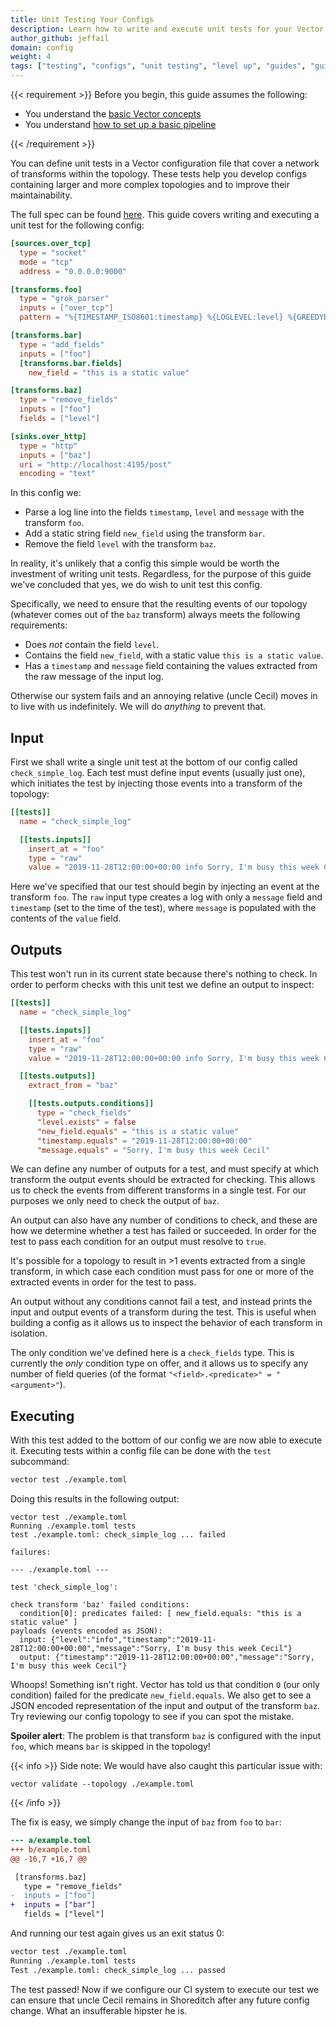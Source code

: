 ```yaml
---
title: Unit Testing Your Configs
description: Learn how to write and execute unit tests for your Vector configs
author_github: jeffail
domain: config
weight: 4
tags: ["testing", "configs", "unit testing", "level up", "guides", "guide"]
---
```


{{< requirement >}}
Before you begin, this guide assumes the following:

* You understand the [basic Vector concepts][concepts]
* You understand [how to set up a basic pipeline][pipeline]

[concepts]: /docs/about/concepts
[pipeline]: /docs/setup/quickstart
{{< /requirement >}}

You can define unit tests in a Vector configuration file that cover a network of
transforms within the topology. These tests help you develop configs containing
larger and more complex topologies and to improve their maintainability.

The full spec can be found [here][docs.reference.configuration.tests]. This guide covers
writing and executing a unit test for the following config:

```toml title="vector.toml"
[sources.over_tcp]
  type = "socket"
  mode = "tcp"
  address = "0.0.0.0:9000"

[transforms.foo]
  type = "grok_parser"
  inputs = ["over_tcp"]
  pattern = "%{TIMESTAMP_ISO8601:timestamp} %{LOGLEVEL:level} %{GREEDYDATA:message}"

[transforms.bar]
  type = "add_fields"
  inputs = ["foo"]
  [transforms.bar.fields]
    new_field = "this is a static value"

[transforms.baz]
  type = "remove_fields"
  inputs = ["foo"]
  fields = ["level"]

[sinks.over_http]
  type = "http"
  inputs = ["baz"]
  uri = "http://localhost:4195/post"
  encoding = "text"
```

In this config we:

* Parse a log line into the fields `timestamp`, `level` and `message` with the
  transform `foo`.
* Add a static string field `new_field` using the transform `bar`.
* Remove the field `level` with the transform `baz`.

In reality, it's unlikely that a config this simple would be worth the investment
of writing unit tests. Regardless, for the purpose of this guide we've concluded
that yes, we do wish to unit test this config.

Specifically, we need to ensure that the resulting events of our topology
(whatever comes out of the `baz` transform) always meets the following
requirements:

* Does *not* contain the field `level`.
* Contains the field `new_field`, with a static value `this is a static value`.
* Has a `timestamp` and `message` field containing the values extracted from the
  raw message of the input log.

Otherwise our system fails and an annoying relative (uncle Cecil) moves in to
live with us indefinitely. We will do _anything_ to prevent that.

## Input

First we shall write a single unit test at the bottom of our config called
`check_simple_log`. Each test must define input events (usually just one), which
initiates the test by injecting those events into a transform of the topology:

```toml
[[tests]]
  name = "check_simple_log"

  [[tests.inputs]]
    insert_at = "foo"
    type = "raw"
    value = "2019-11-28T12:00:00+00:00 info Sorry, I'm busy this week Cecil"
```

Here we've specified that our test should begin by injecting an event at the
transform `foo`. The `raw` input type creates a log with only a `message` field
and `timestamp` (set to the time of the test), where `message` is populated with
the contents of the `value` field.

## Outputs

This test won't run in its current state because there's nothing to check. In
order to perform checks with this unit test we define an output to inspect:

```toml
[[tests]]
  name = "check_simple_log"

  [[tests.inputs]]
    insert_at = "foo"
    type = "raw"
    value = "2019-11-28T12:00:00+00:00 info Sorry, I'm busy this week Cecil"

  [[tests.outputs]]
    extract_from = "baz"

    [[tests.outputs.conditions]]
      type = "check_fields"
      "level.exists" = false
      "new_field.equals" = "this is a static value"
      "timestamp.equals" = "2019-11-28T12:00:00+00:00"
      "message.equals" = "Sorry, I'm busy this week Cecil"
```

We can define any number of outputs for a test, and must specify at which
transform the output events should be extracted for checking. This allows us to
check the events from different transforms in a single test. For our purposes we
only need to check the output of `baz`.

An output can also have any number of conditions to check, and these are how we
determine whether a test has failed or succeeded. In order for the test to pass
each condition for an output must resolve to `true`.

It's possible for a topology to result in >1 events extracted from a single
transform, in which case each condition must pass for one or more of the
extracted events in order for the test to pass.

An output without any conditions cannot fail a test, and instead prints the
input and output events of a transform during the test. This is useful when
building a config as it allows us to inspect the behavior of each transform in
isolation.

The only condition we've defined here is a `check_fields` type. This is
currently the _only_ condition type on offer, and it allows us to specify any
number of field queries (of the format `"<field>.<predicate>" = "<argument>"`).

## Executing

With this test added to the bottom of our config we are now able to execute it.
Executing tests within a config file can be done with the `test` subcommand:

```bash
vector test ./example.toml
```

Doing this results in the following output:

```shell
vector test ./example.toml
Running ./example.toml tests
test ./example.toml: check_simple_log ... failed

failures:

--- ./example.toml ---

test 'check_simple_log':

check transform 'baz' failed conditions:
  condition[0]: predicates failed: [ new_field.equals: "this is a static value" ]
payloads (events encoded as JSON):
  input: {"level":"info","timestamp":"2019-11-28T12:00:00+00:00","message":"Sorry, I'm busy this week Cecil"}
  output: {"timestamp":"2019-11-28T12:00:00+00:00","message":"Sorry, I'm busy this week Cecil"}
```

Whoops! Something isn't right. Vector has told us that condition `0` (our only
condition) failed for the predicate `new_field.equals`. We also get to see a
JSON encoded representation of the input and output of the transform `baz`.
Try reviewing our config topology to see if you can spot the mistake.

**Spoiler alert**: The problem is that transform `baz` is configured with the input
`foo`, which means `bar` is skipped in the topology!

{{< info >}}
Side note: We would have also caught this particular issue with:

```shell
vector validate --topology ./example.toml
```
{{< /info >}}

The fix is easy, we simply change the input of `baz` from `foo` to `bar`:

```diff
--- a/example.toml
+++ b/example.toml
@@ -16,7 +16,7 @@

 [transforms.baz]
   type = "remove_fields"
-  inputs = ["foo"]
+  inputs = ["bar"]
   fields = ["level"]
```

And running our test again gives us an exit status 0:

```sh
vector test ./example.toml
Running ./example.toml tests
Test ./example.toml: check_simple_log ... passed
```

The test passed! Now if we configure our CI system to execute our test we can
ensure that uncle Cecil remains in Shoreditch after any future config change.
What an insufferable hipster he is.

[docs.about.concepts]: /docs/about/concepts
[docs.reference.configuration.tests]: /docs/reference/configuration/tests
[docs.setup.quickstart]: /docs/setup/quickstart
